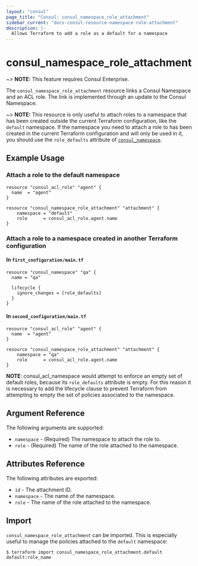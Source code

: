 ```yaml
---
layout: "consul"
page_title: "Consul: consul_namespace_role_attachment"
sidebar_current: "docs-consul-resource-namespace-role-attachment"
description: |-
  Allows Terraform to add a role as a default for a namespace
---
```


# consul_namespace_role_attachment

~> **NOTE:** This feature requires Consul Enterprise.

The `consul_namespace_role_attachment` resource links a Consul Namespace and an ACL
role. The link is implemented through an update to the Consul Namespace.

~> **NOTE:** This resource is only useful to attach roles to a namespace
that has been created outside the current Terraform configuration, like the
`default` namespace. If the namespace you need to attach a role to has
been created in the current Terraform configuration and will only be used in it,
you should use the `role_defaults` attribute of [`consul_namespace`](/docs/providers/consul/r/namespace.html).

## Example Usage

### Attach a role to the default namespace

```hcl
resource "consul_acl_role" "agent" {
  name  = "agent"
}

resource "consul_namespace_role_attachment" "attachment" {
    namespace = "default"
    role      = consul_acl_role.agent.name
}
```

### Attach a role to a namespace created in another Terraform configuration

#### In `first_configuration/main.tf`

```hcl
resource "consul_namespace" "qa" {
  name = "qa"

  lifecycle {
    ignore_changes = [role_defaults]
  }
}
```

#### In `second_configuration/main.tf`

```hcl
resource "consul_acl_role" "agent" {
  name  = "agent"
}

resource "consul_namespace_role_attachment" "attachment" {
    namespace = "qa"
    role      = consul_acl_role.agent.name
}
```
**NOTE**: consul_acl_namespace would attempt to enforce an empty set of default
roles, because its `role_defaults` attribute is empty. For this reason it
is necessary to add the lifecycle clause to prevent Terraform from attempting to
empty the set of policies associated to the namespace.

## Argument Reference

The following arguments are supported:

* `namespace` - (Required) The namespace to attach the role to.
* `role` - (Required) The name of the role attached to the namespace.

## Attributes Reference

The following attributes are exported:

* `id` - The attachment ID.
* `namespace` - The name of the namespace.
* `role` - The name of the role attached to the namespace.


## Import

`consul_namespace_role_attachment` can be imported. This is especially useful
to manage the policies attached to the `default` namespace:

```
$ terraform import consul_namespace_role_attachment.default default:role_name
```
